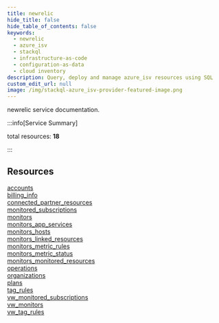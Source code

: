 ```yaml
---
title: newrelic
hide_title: false
hide_table_of_contents: false
keywords:
  - newrelic
  - azure_isv
  - stackql
  - infrastructure-as-code
  - configuration-as-data
  - cloud inventory
description: Query, deploy and manage azure_isv resources using SQL
custom_edit_url: null
image: /img/stackql-azure_isv-provider-featured-image.png
---
```


newrelic service documentation.

:::info[Service Summary]

total resources: __18__  

:::

## Resources
<div class="row">
<div class="providerDocColumn">
<a href="/services/newrelic/accounts/">accounts</a><br />
<a href="/services/newrelic/billing_info/">billing_info</a><br />
<a href="/services/newrelic/connected_partner_resources/">connected_partner_resources</a><br />
<a href="/services/newrelic/monitored_subscriptions/">monitored_subscriptions</a><br />
<a href="/services/newrelic/monitors/">monitors</a><br />
<a href="/services/newrelic/monitors_app_services/">monitors_app_services</a><br />
<a href="/services/newrelic/monitors_hosts/">monitors_hosts</a><br />
<a href="/services/newrelic/monitors_linked_resources/">monitors_linked_resources</a><br />
<a href="/services/newrelic/monitors_metric_rules/">monitors_metric_rules</a>
</div>
<div class="providerDocColumn">
<a href="/services/newrelic/monitors_metric_status/">monitors_metric_status</a><br />
<a href="/services/newrelic/monitors_monitored_resources/">monitors_monitored_resources</a><br />
<a href="/services/newrelic/operations/">operations</a><br />
<a href="/services/newrelic/organizations/">organizations</a><br />
<a href="/services/newrelic/plans/">plans</a><br />
<a href="/services/newrelic/tag_rules/">tag_rules</a><br />
<a href="/services/newrelic/vw_monitored_subscriptions/">vw_monitored_subscriptions</a><br />
<a href="/services/newrelic/vw_monitors/">vw_monitors</a><br />
<a href="/services/newrelic/vw_tag_rules/">vw_tag_rules</a>
</div>
</div>
